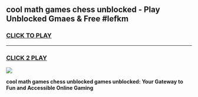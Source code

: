 
## cool math games chess unblocked - Play Unblocked Gmaes & Free #lefkm
<h3>
<a href="https://premium.freeplayer.one?title=cool_math_games_chess_unblocked&ref=01M">CLICK TO PLAY</a></h3>
<hr>

<h3>
<a href="https://premium.freeplayer.one?title=cool_math_games_chess_unblocked&ref=01M">CLICK 2 PLAY</a>
  
</h3>

<a href="https://premium.freeplayer.one?title=cool_math_games_chess_unblocked&ref=01M"><img src="https://clearcache.store/games.png"></a>


**cool math games chess unblocked games unblocked: Your Gateway to Fun and Accessible Online Gaming**
